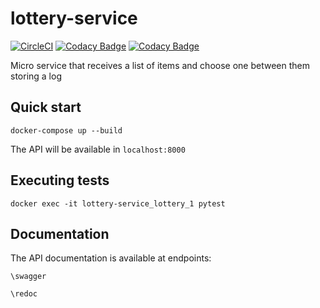 # lottery-service


[![CircleCI](https://circleci.com/gh/NayaraCaetano/lottery-service.svg?style=svg)](https://circleci.com/gh/NayaraCaetano/lottery-service)
[![Codacy Badge](https://api.codacy.com/project/badge/Grade/276e8d3f75eb4ca18931cbcf62f54cb6)](https://www.codacy.com/app/NahCaetano/lottery-service?utm_source=github.com&amp;utm_medium=referral&amp;utm_content=NayaraCaetano/lottery-service&amp;utm_campaign=Badge_Grade)
[![Codacy Badge](https://api.codacy.com/project/badge/Coverage/276e8d3f75eb4ca18931cbcf62f54cb6)](https://www.codacy.com/app/NahCaetano/lottery-service?utm_source=github.com&utm_medium=referral&utm_content=NayaraCaetano/lottery-service&utm_campaign=Badge_Coverage)


Micro service that receives a list of items and choose one between them storing a log


## Quick start


`docker-compose up --build`

The API will be available in `localhost:8000`


## Executing tests

`docker exec -it lottery-service_lottery_1 pytest`

## Documentation

The API documentation is available at endpoints:

`\swagger`

`\redoc`
